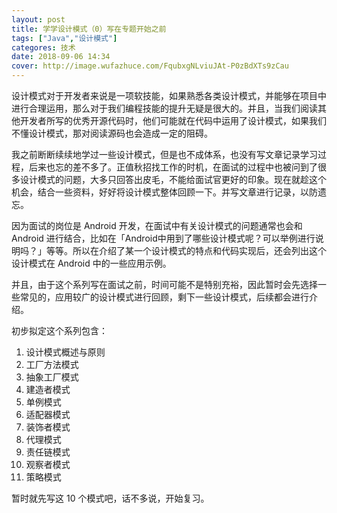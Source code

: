 ```yaml
---
layout: post
title: 学学设计模式（0）写在专题开始之前
tags: ["Java","设计模式"]
categores: 技术
date: 2018-09-06 14:34
cover: http://image.wufazhuce.com/FqubxgNLviuJAt-P0zBdXTs9zCau
---
```


设计模式对于开发者来说是一项软技能，如果熟悉各类设计模式，并能够在项目中进行合理运用，那么对于我们编程技能的提升无疑是很大的。并且，当我们阅读其他开发者所写的优秀开源代码时，他们可能就在代码中运用了设计模式，如果我们不懂设计模式，那对阅读源码也会造成一定的阻碍。

我之前断断续续地学过一些设计模式，但是也不成体系，也没有写文章记录学习过程，后来也忘的差不多了。正值秋招找工作的时机，在面试的过程中也被问到了很多设计模式的问题，大多只回答出皮毛，不能给面试官更好的印象。现在就趁这个机会，结合一些资料，好好将设计模式整体回顾一下。并写文章进行记录，以防遗忘。

因为面试的岗位是 Android 开发，在面试中有关设计模式的问题通常也会和 Android 进行结合，比如在「Android中用到了哪些设计模式呢？可以举例进行说明吗？」等等。所以在介绍了某一个设计模式的特点和代码实现后，还会列出这个设计模式在 Android 中的一些应用示例。

并且，由于这个系列写在面试之前，时间可能不是特别充裕，因此暂时会先选择一些常见的，应用较广的设计模式进行回顾，剩下一些设计模式，后续都会进行介绍。

初步拟定这个系列包含：

1. 设计模式概述与原则
2. 工厂方法模式
3. 抽象工厂模式
4. 建造者模式
5. 单例模式
6. 适配器模式
7. 装饰者模式
8. 代理模式
9. 责任链模式
10. 观察者模式
11. 策略模式

暂时就先写这 10 个模式吧，话不多说，开始复习。